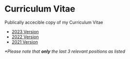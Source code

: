 # Curriculum Vitae
Publically accecible copy of my Curriculum Vitae
- [2023 Version](archive/cv-01-2023-ada-pedersen.pdf)
- [2022 Version](archive/2022/cv-07-2022-alex-pedersen.pdf)
- [2021 Version](archive/2021/cv-05-2021-alex-pedersen.pdf)

_\*Please note that **only** the last 3 relevant positions as listed_
